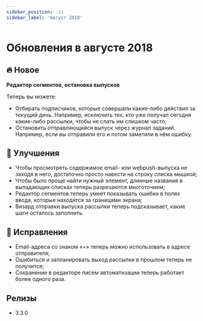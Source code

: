```yaml
---
sidebar_position: -11
sidebar_label: 'Август 2018'
---
```


# Обновления в августе 2018

## 🔥 Новое

**Редактор сегментов, остановка выпусков**

Теперь вы можете:

- Отбирать подписчиков, которые совершали какие-либо действия за текущий день. Например, исключить тех, кто уже получал сегодня какие-либо рассылки, чтобы не слать им слишком часто;
- Остановить отправляющийся выпуск через журнал заданий. Например, если вы отправили его и потом заметили в нём ошибку.

## 🚀 Улучшения

- Чтобы просмотреть содержимое email- или webpush-выпуска не заходя в него, достаточно просто навести на строку списка мышкой;
- Чтобы было проще найти нужный элемент, длинные названия в выпадающих списках теперь разрезаются многоточием;
- Редактор сегментов теперь умеет показывать ошибки в полях ввода, которые находятся за границами экрана;
- Визард отправки выпуска рассылки теперь подсказывает, какие шаги осталось заполнить.

## 🐛 Исправления

- Email-адреса со знаком «+» теперь можно использовать в адресе отправителя;
- Ошибиться и запланировать выход рассылки в прошлом теперь не получится;
- Сохранение в редакторе писем автоматизации теперь работает более одного раза.

## Релизы

- 3.3.0
